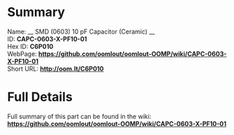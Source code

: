 
Summary
=================
  
Name: __ SMD (0603) 10 pF Capacitor (Ceramic) __    
ID: __CAPC-0603-X-PF10-01__   
Hex ID: __C6P010__   
WebPage: __https://github.com/oomlout/oomlout-OOMP/wiki/CAPC-0603-X-PF10-01__   
Short URL: __http://oom.lt/C6P010__   

Full Details
==========================
Full summary of this part can be found in the wiki:   
__https://github.com/oomlout/oomlout-OOMP/wiki/CAPC-0603-X-PF10-01__    

